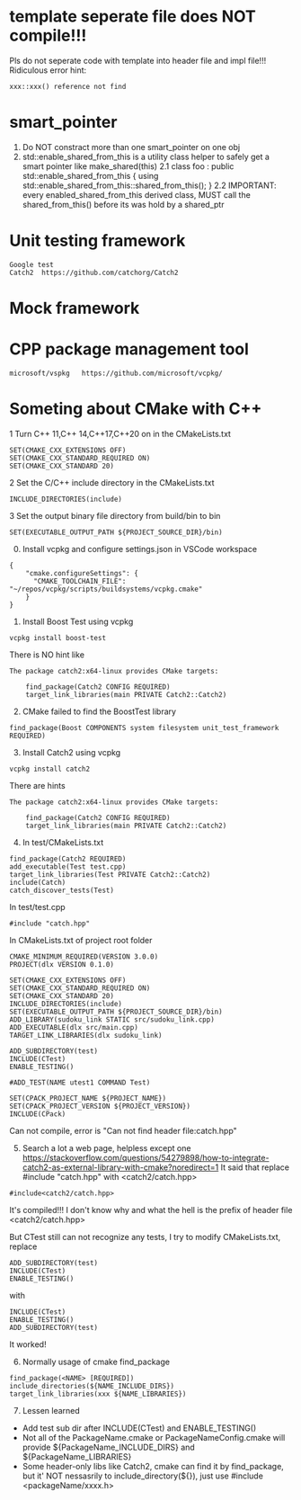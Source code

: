 # template seperate file does NOT compile!!!
Pls do not seperate code with template into header file and impl file!!!
Ridiculous error hint: 
```
xxx::xxx() reference not find
```
# smart_pointer
1. Do NOT constract more than one smart_pointer on one obj
2. std::enable_shared_from_this is a utility class helper to safely get a smart pointer like make_shared(this)
    2.1 class foo : public std::enable_shared_from_this<foo>
    {
        using std::enable_shared_from_this::shared_from_this();
    }
    2.2 IMPORTANT: every enabled_shared_from_this derived class, MUST call the shared_from_this() before its was hold by a shared_ptr

# Unit testing framework
    Google test
    Catch2  https://github.com/catchorg/Catch2
# Mock framework

# CPP package management tool
    microsoft/vspkg   https://github.com/microsoft/vcpkg/

# Someting about CMake with C++
1 Turn C++ 11,C++ 14,C++17,C++20 on in the CMakeLists.txt
```
SET(CMAKE_CXX_EXTENSIONS OFF)
SET(CMAKE_CXX_STANDARD_REQUIRED ON)
SET(CMAKE_CXX_STANDARD 20)
```
2 Set the C/C++ include directory in the CMakeLists.txt
```
INCLUDE_DIRECTORIES(include)
```
3 Set the output binary file directory from build/bin to bin
```
SET(EXECUTABLE_OUTPUT_PATH ${PROJECT_SOURCE_DIR}/bin)
```

0. Install vcpkg and configure settings.json in VSCode workspace
```
{
    "cmake.configureSettings": {
      "CMAKE_TOOLCHAIN_FILE": "~/repos/vcpkg/scripts/buildsystems/vcpkg.cmake"
    }
}
```

1. Install Boost Test using vcpkg
```
vcpkg install boost-test
```
There is NO hint like 
```
The package catch2:x64-linux provides CMake targets:

    find_package(Catch2 CONFIG REQUIRED)
    target_link_libraries(main PRIVATE Catch2::Catch2)
```
2. CMake failed to find the BoostTest library
```
find_package(Boost COMPONENTS system filesystem unit_test_framework REQUIRED)
```

3. Install Catch2 using vcpkg
```
vcpkg install catch2
```
There are hints 
```
The package catch2:x64-linux provides CMake targets:

    find_package(Catch2 CONFIG REQUIRED)
    target_link_libraries(main PRIVATE Catch2::Catch2)
```
4. In test/CMakeLists.txt
```
find_package(Catch2 REQUIRED)
add_executable(Test test.cpp)
target_link_libraries(Test PRIVATE Catch2::Catch2)
include(Catch)
catch_discover_tests(Test)
```

In test/test.cpp

```
#include "catch.hpp"
```

In CMakeLists.txt of project root folder
```
CMAKE_MINIMUM_REQUIRED(VERSION 3.0.0)
PROJECT(dlx VERSION 0.1.0)

SET(CMAKE_CXX_EXTENSIONS OFF)
SET(CMAKE_CXX_STANDARD_REQUIRED ON)
SET(CMAKE_CXX_STANDARD 20)
INCLUDE_DIRECTORIES(include)
SET(EXECUTABLE_OUTPUT_PATH ${PROJECT_SOURCE_DIR}/bin)
ADD_LIBRARY(sudoku_link STATIC src/sudoku_link.cpp)
ADD_EXECUTABLE(dlx src/main.cpp)
TARGET_LINK_LIBRARIES(dlx sudoku_link)

ADD_SUBDIRECTORY(test)
INCLUDE(CTest)
ENABLE_TESTING()

#ADD_TEST(NAME utest1 COMMAND Test)

SET(CPACK_PROJECT_NAME ${PROJECT_NAME})
SET(CPACK_PROJECT_VERSION ${PROJECT_VERSION})
INCLUDE(CPack)
```
Can not compile, error is "Can not find header file:catch.hpp"

5. Search a lot a web page, helpless except one
https://stackoverflow.com/questions/54279898/how-to-integrate-catch2-as-external-library-with-cmake?noredirect=1
It said that replace #include "catch.hpp" with <catch2/catch.hpp>

```
#include<catch2/catch.hpp>
```
It's compiled!!!  I don't know why and what the hell is the prefix of header file <catch2/catch.hpp>

But CTest still can not recognize any tests, I try to modify CMakeLists.txt, replace
```
ADD_SUBDIRECTORY(test)
INCLUDE(CTest)
ENABLE_TESTING()
```
with
```
INCLUDE(CTest)
ENABLE_TESTING()
ADD_SUBDIRECTORY(test)
```

It worked!

6. Normally usage of cmake find_package
```
find_package(<NAME> [REQUIRED]) 
include_directories(${NAME_INCLUDE_DIRS})
target_link_libraries(xxx ${NAME_LIBRARIES})
```

7. Lessen learned
- Add test sub dir after INCLUDE(CTest) and ENABLE_TESTING()
- Not all of the PackageName.cmake or PackageNameConfig.cmake will provide ${PackageName_INCLUDE_DIRS} and ${PackageName_LIBRARIES}
- Some header-only libs like Catch2, cmake can find it by find_package, but it' NOT nessasrily to include_directory(${}), just use #include <packageName/xxxx.h>
